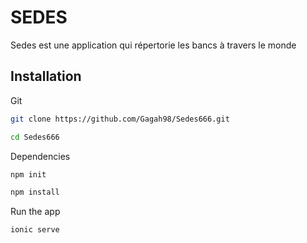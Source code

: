 # SEDES
Sedes est une application qui répertorie les bancs à travers le monde
## Installation
Git
```bash
git clone https://github.com/Gagah98/Sedes666.git
```
```bash
cd Sedes666
```
Dependencies
```bash
npm init
```
```bash
npm install
```
Run the app
```bash
ionic serve
```
